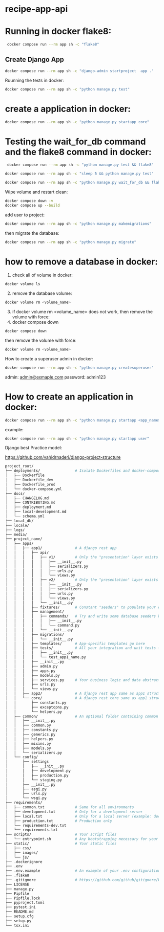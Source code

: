 # recipe-app-api



# Running in docker flake8:

```bash
 docker compose run --rm app sh -c "flake8"
 ```


## Create Django App

```bash
docker compose run --rm app sh -c "django-admin startproject  app ."
```


Ruunning the tests in docker:

```bash
docker compose run --rm app sh -c "python manage.py test"
```



# create a application in docker:

```bash
docker compose run --rm app sh -c "python manage.py startapp core"
```


# Testing the wait_for_db command and the flake8 command in docker:

```bash
 docker compose run --rm app sh -c "python manage.py test && flake8"
```

```bash
docker compose run --rm app sh -c "sleep 5 && python manage.py test"
```


```bash
docker compose run --rm app sh -c "python manage.py wait_for_db && flake8"
```



 Wipe volume and restart clean:
```bash
docker compose down -v
docker compose up --build
```


add user to project:

```bash
docker compose run --rm app sh -c "python manage.py makemigrations"
```

then migrate the database:

```bash
docker compose run --rm app sh -c "python manage.py migrate"
```


# how to remove a database in docker:

1. check all of volume in docker:

```bash
docker volume ls
```

2. remove the database volume:
```bash
docker volume rm <volume_name>
```

3. if docker volume rm <volume_name> does not work, then remove the volume with force:
3. docker compose down

```bash
docker compose down
```

then remove the volume with force:
```bash
docker volume rm <volume_name>
```



How to create a superuser admin in docker:

```bash
docker compose run --rm app sh -c "python manage.py createsuperuser"
```

admin: admin@exmaple.com
password: admin123


# How to create an application in docker:

```bash
docker compose run --rm app sh -c "python manage.py startapp <app_name>"
```

example:
```bash
docker compose run --rm app sh -c "python manage.py startapp user"
```


Django best Practice model:

https://github.com/vahidrnaderi/django-project-structure

```bash
project_root/
├── deployments/                # Isolate Dockerfiles and docker-compose files here.
│   ├── Dockerfile
│   ├── Dockerfile_dev
│   ├── Dockerfile_prod
│   └── docker-compose.yml
├── docs/
│   ├── CHANGELOG.md
│   ├── CONTRIBUTING.md
│   ├── deployment.md
│   ├── local-development.md
│   └── schema.yml
├── local_db/
├── locale/
├── logs/
├── media/
├── project_name/
│   ├── apps/
│   │   ├── app1/               # A django rest app
│   │   │   ├── api/
│   │   │   │   ├── v1/         # Only the "presentation" layer exists here.
│   │   │   │   │   ├── __init__.py
│   │   │   │   │   ├── serializers.py
│   │   │   │   │   ├── urls.py
│   │   │   │   │   └── views.py
│   │   │   │   ├── v2/         # Only the "presentation" layer exists here.
│   │   │   │   │   ├── __init__.py
│   │   │   │   │   ├── serializers.py
│   │   │   │   │   ├── urls.py
│   │   │   │   │   └── views.py
│   │   │   │   └── __init__.py
│   │   │   ├── fixtures/       # Constant "seeders" to populate your database
│   │   │   ├── management/
│   │   │   │   ├── commands/   # Try and write some database seeders here
│   │   │   │   │   ├── __init__.py
│   │   │   │   │   └── command.py
│   │   │   │   └── __init__.py
│   │   │   ├── migrations/
│   │   │   │   └── __init__.py
│   │   │   ├── templates/      # App-specific templates go here
│   │   │   ├── tests/          # All your integration and unit tests for an app go here.
│   │   │   │   ├── __init__.py
│   │   │   │   └── test_app1_name.py
│   │   │   ├── __init__.py
│   │   │   ├── admin.py
│   │   │   ├── apps.py
│   │   │   ├── models.py
│   │   │   ├── services.py     # Your business logic and data abstractions go here.
│   │   │   ├── urls.py
│   │   │   └── views.py
│   │   ├── app2/               # A django rest app same as app1 structure
│   │   └── core/               # A django rest core same as app1 structure plus following files
│   │       ├── constants.py
│   │       ├── exceptopns.py
│   │       └── helpers.py
│   ├── common/                 # An optional folder containing common "stuff" for the entire project
│   │   ├── __init__.py
│   │   ├── common.py
│   │   ├── constants.py
│   │   ├── generics.py
│   │   ├── helpers.py
│   │   ├── mixins.py
│   │   ├── models.py
│   │   └── serializers.py
│   └── config/
│       ├── settings
│       │   ├── __init__.py
│       │   ├── development.py
│       │   ├── production.py
│       │   └── staging.py
│       ├── __init__.py
│       ├── asgi.py
│       ├── urls.py
│       └── wsgi.py
├── requirements/
│   ├── common.txt              # Same for all environments
│   ├── development.txt         # Only for a development server
│   ├── local.txt               # Only for a local server (example: docs, performance testing, etc.)
│   ├── production.txt          # Production only
│   └── requirements-dev.txt
│   └── requirements.txt
├── scripts/                    # Your script files
│   └── entrypoint.sh           # Any bootstrapping necessary for your application
├── static/                     # Your static files
│   ├── css/
│   ├── images/
│   └── js/
├── .dockerignore
├── .env
├── .env.example                # An example of your .env configurations. Add necessary comments.
├── .flake8
├── .gitignore                  # https://github.com/github/gitignore/blob/main/Python.gitignore
├── LICENSE
├── manage.py
├── Pipfile
├── Pipfile.lock
├── pyproject.toml
├── pytest.ini
├── README.md
├── setup.cfg
├── setup.py
└── tox.ini
```
